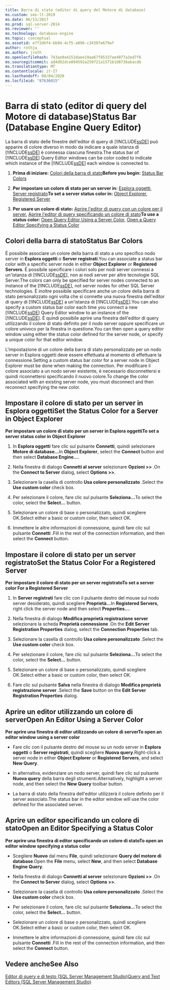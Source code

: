 ```yaml
---
title: Barra di stato (editor di query del Motore di database)
ms.custom: seo-lt-2019
ms.date: 06/13/2017
ms.prod: sql-server-2014
ms.reviewer: ''
ms.technology: database-engine
ms.topic: conceptual
ms.assetid: e7f2d6f4-bb94-4cf5-a096-c34397e679af
author: rothja
ms.author: jroth
ms.openlocfilehash: 743ae0a4152daee19aa67f85337ae4077a3ed7f6
ms.sourcegitcommit: ad4d92dce894592a259721a1571b1d8736abacdb
ms.translationtype: MT
ms.contentlocale: it-IT
ms.lasthandoff: 08/04/2020
ms.locfileid: "87636015"
---
```

# <a name="status-bar-database-engine-query-editor"></a><span data-ttu-id="ce968-102">Barra di stato (editor di query del Motore di database)</span><span class="sxs-lookup"><span data-stu-id="ce968-102">Status Bar (Database Engine Query Editor)</span></span>
  <span data-ttu-id="ce968-103">La barra di stato delle finestre dell'editor di query di [!INCLUDE[ssDE](../../includes/ssde-md.md)] può apparire di colore diverso in modo da indicare a quale istanza di [!INCLUDE[ssDE](../../includes/ssde-md.md)] è connessa ciascuna finestra.</span><span class="sxs-lookup"><span data-stu-id="ce968-103">The status bar of [!INCLUDE[ssDE](../../includes/ssde-md.md)] Query Editor windows can be color coded to indicate which instance of the [!INCLUDE[ssDE](../../includes/ssde-md.md)] each window is connected to.</span></span>  
  
1.  <span data-ttu-id="ce968-104">**Prima di iniziare:**  [Colori della barra di stato](#StatusBarColors)</span><span class="sxs-lookup"><span data-stu-id="ce968-104">**Before you begin:**  [Status Bar Colors](#StatusBarColors)</span></span>  
  
2.  <span data-ttu-id="ce968-105">**Per impostare un colore di stato per un server in:**  [Esplora oggetti](#SetOEServerColor), [Server registrato](#SetRegServerColor)</span><span class="sxs-lookup"><span data-stu-id="ce968-105">**To set a server status color in:**  [Object Explorer](#SetOEServerColor), [Registered Server](#SetRegServerColor)</span></span>  
  
3.  <span data-ttu-id="ce968-106">**Per usare un colore di stato:**  [Aprire l'editor di query con un colore per il server](#OpenServerColor), [Aprire l'editor di query specificando un colore di stato](#OpenSpecColor)</span><span class="sxs-lookup"><span data-stu-id="ce968-106">**To use a status color:**  [Open Query Editor Using a Server Color](#OpenServerColor), [Open a Query Editor Specifying a Status Color](#OpenSpecColor)</span></span>  
  
##  <a name="status-bar-colors"></a><a name="StatusBarColors"></a> <span data-ttu-id="ce968-107">Colori della barra di stato</span><span class="sxs-lookup"><span data-stu-id="ce968-107">Status Bar Colors</span></span>  
 <span data-ttu-id="ce968-108">È possibile associare un colore della barra di stato a uno specifico nodo server in **Esplora oggetti** o **Server registrati**.</span><span class="sxs-lookup"><span data-stu-id="ce968-108">You can associate a status bar color with a specific server node in either **Object Explorer** or **Registered Servers**.</span></span> <span data-ttu-id="ce968-109">È possibile specificare i colori solo per nodi server connessi a un'istanza di [!INCLUDE[ssDE](../../includes/ssde-md.md)], non ai nodi server per altre tecnologie SQL Server.</span><span class="sxs-lookup"><span data-stu-id="ce968-109">The colors can only be specified for server nodes connected to an instance of the [!INCLUDE[ssDE](../../includes/ssde-md.md)], not server nodes for other SQL Server technologies.</span></span> <span data-ttu-id="ce968-110">È inoltre possibile specificare anche un colore della barra di stato personalizzato ogni volta che si connette una nuova finestra dell'editor di query di [!INCLUDE[ssDE](../../includes/ssde-md.md)] a un'istanza di [!INCLUDE[ssDE](../../includes/ssde-md.md)].</span><span class="sxs-lookup"><span data-stu-id="ce968-110">You can also specify a custom status bar color each time you connect a new [!INCLUDE[ssDE](../../includes/ssde-md.md)] Query Editor window to an instance of the [!INCLUDE[ssDE](../../includes/ssde-md.md)].</span></span> <span data-ttu-id="ce968-111">È quindi possibile aprire una finestra dell'editor di query utilizzando il colore di stato definito per il nodo server oppure specificare un colore univoco per la finestra in questione.</span><span class="sxs-lookup"><span data-stu-id="ce968-111">You can then open a query editor window using either the status color defined for the server node, or specify a unique color for that editor window.</span></span>  
  
 <span data-ttu-id="ce968-112">L'impostazione di un colore della barra di stato personalizzato per un nodo server in Esplora oggetti deve essere effettuata al momento di effettuare la connessione.</span><span class="sxs-lookup"><span data-stu-id="ce968-112">Setting a custom status bar color for a server node in Object Explorer must be done when making the connection.</span></span> <span data-ttu-id="ce968-113">Per modificare il colore associato a un nodo server esistente, è necessario disconnettersi e quindi riconnettersi specificando il nuovo colore.</span><span class="sxs-lookup"><span data-stu-id="ce968-113">To change the color associated with an existing server node, you must disconnect and then reconnect specifying the new color.</span></span>  
  
##  <a name="set-the-status-color-for-a-server-in-object-explorer"></a><a name="SetOEServerColor"></a> <span data-ttu-id="ce968-114">Impostare il colore di stato per un server in Esplora oggetti</span><span class="sxs-lookup"><span data-stu-id="ce968-114">Set the Status Color for a Server in Object Explorer</span></span>  
 <span data-ttu-id="ce968-115">**Per impostare un colore di stato per un server in Esplora oggetti**</span><span class="sxs-lookup"><span data-stu-id="ce968-115">**To set a server status color in Object Explorer**</span></span>  
  
1.  <span data-ttu-id="ce968-116">In **Esplora oggetti** fare clic sul pulsante **Connetti**, quindi selezionare **Motore di database...**</span><span class="sxs-lookup"><span data-stu-id="ce968-116">In **Object Explorer**, select the **Connect** button and then select **Database Engine...**.</span></span>  
  
2.  <span data-ttu-id="ce968-117">Nella finestra di dialogo **Connetti al server** selezionare **Opzioni >>** .</span><span class="sxs-lookup"><span data-stu-id="ce968-117">On the **Connect to Server** dialog, select **Options >>**.</span></span>  
  
3.  <span data-ttu-id="ce968-118">Selezionare la casella di controllo **Usa colore personalizzato** .</span><span class="sxs-lookup"><span data-stu-id="ce968-118">Select the **Use custom color** check box.</span></span>  
  
4.  <span data-ttu-id="ce968-119">Per selezionare il colore, fare clic sul pulsante **Seleziona...**</span><span class="sxs-lookup"><span data-stu-id="ce968-119">To select the color, select the **Select...** button.</span></span>  
  
5.  <span data-ttu-id="ce968-120">Selezionare un colore di base o personalizzato, quindi scegliere OK.</span><span class="sxs-lookup"><span data-stu-id="ce968-120">Select either a basic or custom color, then select OK.</span></span>  
  
6.  <span data-ttu-id="ce968-121">Immettere le altre informazioni di connessione, quindi fare clic sul pulsante **Connetti** .</span><span class="sxs-lookup"><span data-stu-id="ce968-121">Fill in the rest of the connection information, and then select the **Connect** button.</span></span>  
  
##  <a name="set-the-status-color-for-a-registered-server"></a><a name="SetRegServerColor"></a> <span data-ttu-id="ce968-122">Impostare il colore di stato per un server registrato</span><span class="sxs-lookup"><span data-stu-id="ce968-122">Set the Status Color For a Registered Server</span></span>  
 <span data-ttu-id="ce968-123">**Per impostare il colore di stato per un server registrato**</span><span class="sxs-lookup"><span data-stu-id="ce968-123">**To set a server color For a Registered Server**</span></span>  
  
1.  <span data-ttu-id="ce968-124">In **Server registrati** fare clic con il pulsante destro del mouse sul nodo server desiderato, quindi scegliere **Proprietà...**</span><span class="sxs-lookup"><span data-stu-id="ce968-124">In **Registered Servers**, right click the server node and then select **Properties...**.</span></span>  
  
2.  <span data-ttu-id="ce968-125">Nella finestra di dialogo **Modifica proprietà registrazione server** selezionare la scheda **Proprietà connessione** .</span><span class="sxs-lookup"><span data-stu-id="ce968-125">On the **Edit Server Registration Properties** dialog, select the **Connection Properties** tab.</span></span>  
  
3.  <span data-ttu-id="ce968-126">Selezionare la casella di controllo **Usa colore personalizzato** .</span><span class="sxs-lookup"><span data-stu-id="ce968-126">Select the **Use custom color** check box.</span></span>  
  
4.  <span data-ttu-id="ce968-127">Per selezionare il colore, fare clic sul pulsante **Seleziona...**</span><span class="sxs-lookup"><span data-stu-id="ce968-127">To select the color, select the **Select...** button.</span></span>  
  
5.  <span data-ttu-id="ce968-128">Selezionare un colore di base o personalizzato, quindi scegliere OK.</span><span class="sxs-lookup"><span data-stu-id="ce968-128">Select either a basic or custom color, then select OK.</span></span>  
  
6.  <span data-ttu-id="ce968-129">Fare clic sul pulsante **Salva** nella finestra di dialogo **Modifica proprietà registrazione server** .</span><span class="sxs-lookup"><span data-stu-id="ce968-129">Select the **Save** button on the **Edit Server Registration Properties** dialog.</span></span>  
  
##  <a name="open-an-editor-using-a-server-color"></a><a name="OpenServerColor"></a> <span data-ttu-id="ce968-130">Aprire un editor utilizzando un colore di server</span><span class="sxs-lookup"><span data-stu-id="ce968-130">Open An Editor Using a Server Color</span></span>  
 <span data-ttu-id="ce968-131">**Per aprire una finestra di editor utilizzando un colore di server**</span><span class="sxs-lookup"><span data-stu-id="ce968-131">**To open an editor window using a server color**</span></span>  
  
-   <span data-ttu-id="ce968-132">Fare clic con il pulsante destro del mouse su un nodo server in **Esplora oggetti** o **Server registrati**, quindi scegliere **Nuova query**.</span><span class="sxs-lookup"><span data-stu-id="ce968-132">Right-click a server node in either **Object Explorer** or **Registered Servers**, and select **New Query**.</span></span>  
  
-   <span data-ttu-id="ce968-133">In alternativa, evidenziare un nodo server, quindi fare clic sul pulsante **Nuova query** della barra degli strumenti.</span><span class="sxs-lookup"><span data-stu-id="ce968-133">Alternatively, highlight a server node, and then select the **New Query** toolbar button.</span></span>  
  
-   <span data-ttu-id="ce968-134">La barra di stato della finestra dell'editor utilizzerà il colore definito per il server associato.</span><span class="sxs-lookup"><span data-stu-id="ce968-134">The status bar in the editor window will use the color defined for the associated server.</span></span>  
  
##  <a name="open-an-editor-specifying-a-status-color"></a><a name="OpenSpecColor"></a> <span data-ttu-id="ce968-135">Aprire un editor specificando un colore di stato</span><span class="sxs-lookup"><span data-stu-id="ce968-135">Open an Editor Specifying a Status Color</span></span>  
 <span data-ttu-id="ce968-136">**Per aprire una finestra di editor specificando un colore di stato**</span><span class="sxs-lookup"><span data-stu-id="ce968-136">**To open an editor window specifying a status color**</span></span>  
  
-   <span data-ttu-id="ce968-137">Scegliere **Nuovo** dal menu **File**, quindi selezionare **Query del motore di database**.</span><span class="sxs-lookup"><span data-stu-id="ce968-137">Open the **File** menu, select **New**, and then select **Database Engine Query**.</span></span>  
  
-   <span data-ttu-id="ce968-138">Nella finestra di dialogo **Connetti al server** selezionare **Opzioni >>** .</span><span class="sxs-lookup"><span data-stu-id="ce968-138">On the **Connect to Server** dialog, select **Options >>**.</span></span>  
  
-   <span data-ttu-id="ce968-139">Selezionare la casella di controllo **Usa colore personalizzato** .</span><span class="sxs-lookup"><span data-stu-id="ce968-139">Select the **Use custom color** check box.</span></span>  
  
-   <span data-ttu-id="ce968-140">Per selezionare il colore, fare clic sul pulsante **Seleziona...**</span><span class="sxs-lookup"><span data-stu-id="ce968-140">To select the color, select the **Select...** button.</span></span>  
  
-   <span data-ttu-id="ce968-141">Selezionare un colore di base o personalizzato, quindi scegliere OK.</span><span class="sxs-lookup"><span data-stu-id="ce968-141">Select either a basic or custom color, then select OK.</span></span>  
  
-   <span data-ttu-id="ce968-142">Immettere le altre informazioni di connessione, quindi fare clic sul pulsante **Connetti** .</span><span class="sxs-lookup"><span data-stu-id="ce968-142">Fill in the rest of the connection information, and then select the **Connect** button.</span></span>  
  
## <a name="see-also"></a><span data-ttu-id="ce968-143">Vedere anche</span><span class="sxs-lookup"><span data-stu-id="ce968-143">See Also</span></span>  
 [<span data-ttu-id="ce968-144">Editor di query e di testo &#40;SQL Server Management Studio&#41;</span><span class="sxs-lookup"><span data-stu-id="ce968-144">Query and Text Editors &#40;SQL Server Management Studio&#41;</span></span>](../scripting/query-and-text-editors-sql-server-management-studio.md)  
  
  
